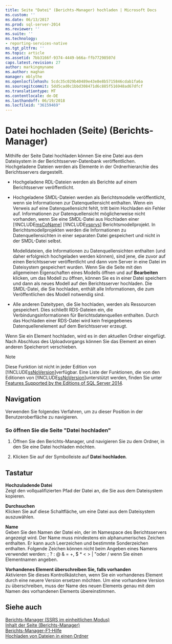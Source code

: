 ```yaml
---
title: Seite "Datei" (Berichts-Manager) hochladen | Microsoft Docs
ms.custom: ''
ms.date: 06/13/2017
ms.prod: sql-server-2014
ms.reviewer: ''
ms.suite: ''
ms.technology:
- reporting-services-native
ms.tgt_pltfrm: ''
ms.topic: article
ms.assetid: 7bb3166f-9374-4449-b66a-ffb77298507d
caps.latest.revision: 27
author: markingmyname
ms.author: maghan
manager: mblythe
ms.openlocfilehash: 5cdc35c029b40489e43e8e8b5715846cdab1fa6a
ms.sourcegitcommit: 5dd5cad0c1bbd308471d6c885f516948ad67dfcf
ms.translationtype: MT
ms.contentlocale: de-DE
ms.lasthandoff: 06/19/2018
ms.locfileid: "36159469"
---
```

# <a name="upload-file-page-report-manager"></a>Datei hochladen (Seite) (Berichts-Manager)
  Mithilfe der Seite Datei hochladen können Sie eine Datei aus dem Dateisystem in der Berichtsserver-Datenbank veröffentlichen. Hochgeladene Dateien werden als Elemente in der Ordnerhierarchie des Berichtsservers dargestellt.  
  
-   Hochgeladene RDL-Dateien werden als Berichte auf einem Berichtsserver veröffentlicht.  
  
-   Hochgeladene SMDL-Dateien werden als Berichtsmodelle veröffentlicht, wenn sie Informationen zur Datenquellensicht enthalten. Wenn ein Verweis auf eine Datenquellensicht fehlt, tritt beim Hochladen ein Fehler auf. Informationen zur Datenquellensicht möglicherweise nicht vorhanden, wenn Sie eine SMDL-Datei aus Hochladen einer [!INCLUDE[msCoName](../includes/msconame-md.md)] [!INCLUDE[vsprvs](../includes/vsprvs-md.md)] Berichtsmodellprojekt. In Berichtsmodellprojekten werden die Informationen zu Datenquellensichten in einer separaten Datei gespeichert und nicht in der SMDL-Datei selbst.  
  
     Modelldateien, die Informationen zu Datenquellensichten enthalten (und daher erfolgreich hochgeladen werden können), sind jene, die zuvor auf einen Berichtsserver veröffentlicht und dann vom Server in eine Datei im Dateisystem gespeichert wurden. Wenn Sie die Seite mit den allgemeinen Eigenschaften eines Modells öffnen und auf **Bearbeiten** klicken, um das Modell zu öffnen, können Sie es in einer Datei speichern und dann als neues Modell auf den Berichtsserver hochladen. Die SMDL-Datei, die Sie hochladen, enthält alle Informationen, die zum Veröffentlichen des Modell notwendig sind.  
  
-   Alle anderen Dateitypen, die Sie hochladen, werden als Ressourcen gespeichert. Dies schließt RDS-Dateien ein, die Verbindungsinformationen für Berichtsdatenquellen enthalten. Durch das Hochladen einer RDS-Datei wird kein freigegebenes Datenquellenelement auf dem Berichtsserver erzeugt.  
  
 Wenn Sie ein Element hochladen, wird es in den aktuellen Ordner eingefügt. Nach Abschluss des Uploadvorgangs können Sie das Element an einen anderen Speicherort verschieben.  
  
> [!NOTE]  
>  Diese Funktion ist nicht in jeder Edition von [!INCLUDE[ssNoVersion](../includes/ssnoversion-md.md)]verfügbar. Eine Liste der Funktionen, die von den Editionen von [!INCLUDE[ssNoVersion](../includes/ssnoversion-md.md)]unterstützt werden, finden Sie unter [Features Supported by the Editions of SQL Server 2014](../../2014/getting-started/features-supported-by-the-editions-of-sql-server-2014.md).  
  
## <a name="navigation"></a>Navigation  
 Verwenden Sie folgendes Verfahren, um zu dieser Position in der Benutzeroberfläche zu navigieren.  
  
### <a name="to-open-the-upload-file-page"></a>So öffnen Sie die Seite "Datei hochladen"  
  
1.  Öffnen Sie den Berichts-Manager, und navigieren Sie zu dem Ordner, in den Sie eine Datei hochladen möchten.  
  
2.  Klicken Sie auf der Symbolleiste auf **Datei hochladen**.  
  
## <a name="options"></a>Tastatur  
 **Hochzuladende Datei**  
 Zeigt den vollqualifizierten Pfad der Datei an, die Sie aus dem Dateisystem kopieren.  
  
 **Durchsuchen**  
 Klicken Sie auf diese Schaltfläche, um eine Datei aus dem Dateisystem auszuwählen.  
  
 **Name**  
 Geben Sie den Namen der Datei ein, der im Namespace des Berichtsservers angezeigt wird. Der Name muss mindestens ein alphanumerisches Zeichen enthalten. Er kann auch Leerzeichen und bestimmte Sonderzeichen enthalten. Folgende Zeichen können nicht beim Angeben eines Namens verwendet werden: ; ? : @ & = +, $ * \< > | "oder / wenn Sie einen Elementnamen angeben.  
  
 **Vorhandenes Element überschreiben Sie, falls vorhanden**  
 Aktivieren Sie dieses Kontrollkästchen, wenn Sie ein vorhandenes Element durch eine neuere Version ersetzen möchten. Um eine vorhandene Version zu überschreiben, muss der Name des neuen Elements genau mit dem Namen des vorhandenen Elements übereinstimmen.  
  
## <a name="see-also"></a>Siehe auch  
 [Berichts-Manager &#40;SSRS im einheitlichen Modus&#41;](../../2014/reporting-services/report-manager-ssrs-native-mode.md)   
 [Inhalt der Seite &#40;Berichts-Manager&#41;](../../2014/reporting-services/contents-page-report-manager.md)   
 [Berichts-Manager-F1-Hilfe](../../2014/reporting-services/report-manager-f1-help.md)   
 [Hochladen von Dateien in einen Ordner](report-server/upload-files-to-a-folder.md)  
  
  